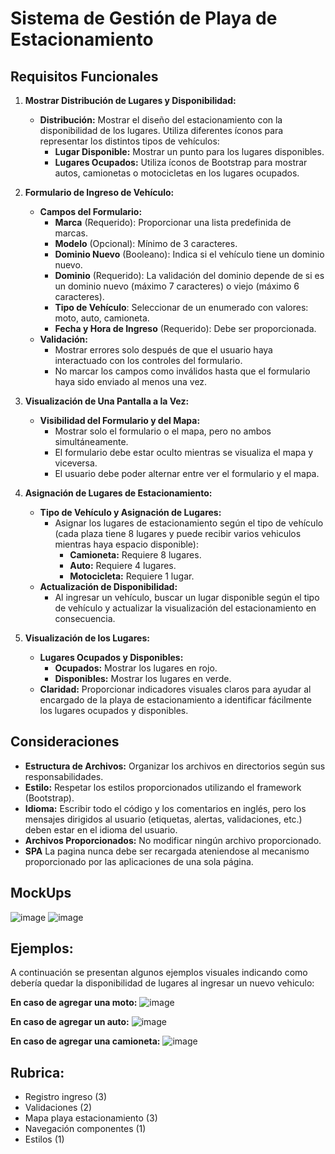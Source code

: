 # Sistema de Gestión de Playa de Estacionamiento

## Requisitos Funcionales

1. **Mostrar Distribución de Lugares y Disponibilidad:**
   - **Distribución:** Mostrar el diseño del estacionamiento con la disponibilidad de los lugares. Utiliza diferentes íconos para representar los distintos tipos de vehículos:
     - **Lugar Disponible:** Mostrar un punto para los lugares disponibles.
     - **Lugares Ocupados:** Utiliza íconos de Bootstrap para mostrar autos, camionetas o motocicletas en los lugares ocupados.
   
2. **Formulario de Ingreso de Vehículo:**
   - **Campos del Formulario:**
     - **Marca** (Requerido): Proporcionar una lista predefinida de marcas.
     - **Modelo** (Opcional): Mínimo de 3 caracteres.
     - **Dominio Nuevo** (Booleano): Indica si el vehículo tiene un dominio nuevo.
     - **Dominio** (Requerido): La validación del dominio depende de si es un dominio nuevo (máximo 7 caracteres) o viejo (máximo 6 caracteres).
     - **Tipo de Vehículo**: Seleccionar de un enumerado con valores: moto, auto, camioneta.
     - **Fecha y Hora de Ingreso** (Requerido): Debe ser proporcionada.
   - **Validación:**
     - Mostrar errores solo después de que el usuario haya interactuado con los controles del formulario.
     - No marcar los campos como inválidos hasta que el formulario haya sido enviado al menos una vez.
   
3. **Visualización de Una Pantalla a la Vez:**
   - **Visibilidad del Formulario y del Mapa:**
     - Mostrar solo el formulario o el mapa, pero no ambos simultáneamente.
     - El formulario debe estar oculto mientras se visualiza el mapa y viceversa.
     - El usuario debe poder alternar entre ver el formulario y el mapa.
   
4. **Asignación de Lugares de Estacionamiento:**
   - **Tipo de Vehículo y Asignación de Lugares:**
     - Asignar los lugares de estacionamiento según el tipo de vehículo (cada plaza tiene 8 lugares y puede recibir varios vehiculos mientras haya espacio disponible):
       - **Camioneta:** Requiere 8 lugares.
       - **Auto:** Requiere 4 lugares.
       - **Motocicleta:** Requiere 1 lugar.
   - **Actualización de Disponibilidad:**
     - Al ingresar un vehículo, buscar un lugar disponible según el tipo de vehículo y actualizar la visualización del estacionamiento en consecuencia.
   
5. **Visualización de los Lugares:**
   - **Lugares Ocupados y Disponibles:**
     - **Ocupados:** Mostrar los lugares en rojo.
     - **Disponibles:** Mostrar los lugares en verde.
   - **Claridad:** Proporcionar indicadores visuales claros para ayudar al encargado de la playa de estacionamiento a identificar fácilmente los lugares ocupados y disponibles.

## Consideraciones

- **Estructura de Archivos:** Organizar los archivos en directorios según sus responsabilidades.
- **Estilo:** Respetar los estilos proporcionados utilizando el framework (Bootstrap).
- **Idioma:** Escribir todo el código y los comentarios en inglés, pero los mensajes dirigidos al usuario (etiquetas, alertas, validaciones, etc.) deben estar en el idioma del usuario.
- **Archivos Proporcionados:** No modificar ningún archivo proporcionado.
- **SPA** La pagina nunca debe ser recargada ateniendose al mecanismo proporcionado por las aplicaciones de una sola página.

## MockUps
![image](https://github.com/user-attachments/assets/3279d9de-f4ea-45fc-895d-95f3f488a7f8)
![image](https://github.com/user-attachments/assets/944eb0ed-1347-43cc-afa8-460e5f5faa20)

## Ejemplos: 
A continuación se presentan algunos ejemplos visuales indicando como debería quedar la disponibilidad de lugares al ingresar un nuevo vehiculo:

**En caso de agregar una moto:**
![image](https://github.com/user-attachments/assets/99b6558d-7f39-48fb-a381-a19ee1c4f4ba)

**En caso de agregar un auto:**
![image](https://github.com/user-attachments/assets/9171d8a9-099f-4c7e-a747-dda5452357b2)

**En caso de agregar una camioneta:**
![image](https://github.com/user-attachments/assets/722bef2b-74b3-40c2-a5bd-3f63f299677a)

## Rubrica:
- Registro ingreso (3)
- Validaciones (2)
- Mapa playa estacionamiento (3)
- Navegación componentes (1)
- Estilos (1)
